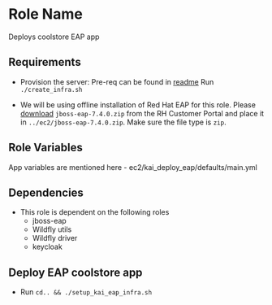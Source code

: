 Role Name
=========

Deploys coolstore EAP app 

Requirements
------------

* Provision the server: Pre-req can be found in [readme](../README.md)
Run `./create_infra.sh`

* We will be using offline installation of Red Hat EAP for this role. Please [download](https://access.redhat.com/jbossnetwork/restricted/listSoftware.html?downloadType=distributions&product=appplatform&version=7.4) `jboss-eap-7.4.0.zip` from the RH Customer Portal and place it in `../ec2/jboss-eap-7.4.0.zip`. Make sure the file type is `zip`.


Role Variables
--------------
App variables are mentioned here - ec2/kai_deploy_eap/defaults/main.yml

Dependencies
------------

* This role is dependent on the following roles
  - jboss-eap 
  - Wildfly utils 
  - Wildfly driver
  - keycloak

Deploy EAP coolstore app
----------------
* Run `cd.. && ./setup_kai_eap_infra.sh`

